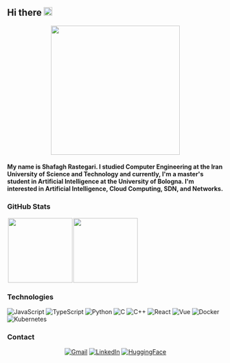 ## Hi there <img src="https://media.giphy.com/media/hvRJCLFzcasrR4ia7z/giphy.gif" width="20">

<div align="center">
  <img src="https://media3.giphy.com/media/v1.Y2lkPTc5MGI3NjExMHI0czF0MzBqaW1wdzMyZ3Jmb2Zka2l0d2tmY2UxOHJsMW5zZzMwNCZlcD12MV9pbnRlcm5hbF9naWZfYnlfaWQmY3Q9Zw/khlXYRtMXge7ePfEeB/giphy.gif" width="300"/>
</div>

#### My name is Shafagh Rastegari. I studied Computer Engineering at the Iran University of Science and Technology and currently, I'm a master's student in Artificial Intelligence at the University of Bologna. I'm interested in Artificial Intelligence, Cloud Computing, SDN, and Networks.

### GitHub Stats

<img hspace="2" height="150px" src="https://github-readme-stats.vercel.app/api?username=ShafaghRastegari&line_height=21&theme=gotham&border_color=2aa789&show_icons=true&include_all_commits=true"/><img height="150px" src="https://github-readme-stats.vercel.app/api/top-langs/?username=ShafaghRastegari&langs_count=6&theme=gotham&border_color=2aa789&hide=TeX&layout=compact&count_private=false"/>


### Technologies

![JavaScript](https://img.shields.io/badge/-JavaScript-000?&logo=JavaScript)
![TypeScript](https://img.shields.io/badge/-TypeScript-000?&logo=TypeScript)
![Python](https://img.shields.io/badge/-Python-000?&logo=Python)
![C](https://img.shields.io/badge/-C-000?&logo=C)
![C++](https://img.shields.io/badge/-C++-000?&logo=c%2b%2b&logoColor=00599C)
![React](https://img.shields.io/badge/-React-000?&logo=React)
![Vue](https://img.shields.io/badge/-Vue-000?&logo=Vue.js)
![Docker](https://img.shields.io/badge/-Docker-black?style=flat-square&logo=docker)
![Kubernetes](https://img.shields.io/badge/-Kubernetes-black?style=flat-square&logo=Kubernetes)

### Contact

<div align='center'>
  <a href=mailto:'shafaghrastegari@gmail.com'><img src="https://img.shields.io/badge/Gmail-D14836?style=for-the-badge&logo=gmail&logoColor=white" alt="Gmail"/></a>
  <a href='https://www.linkedin.com/in/shafagh-rastegari-411767223'><img src="https://img.shields.io/badge/LinkedIn-0077B5?style=for-the-badge&logo=linkedin&logoColor=white" alt="LinkedIn"/></a>
  <a href='https://huggingface.co/Shafagh99'><img src="https://img.shields.io/badge/🤗_HuggingFace-FFD21E?style=for-the-badge" alt="HuggingFace"/></a>
</div>
